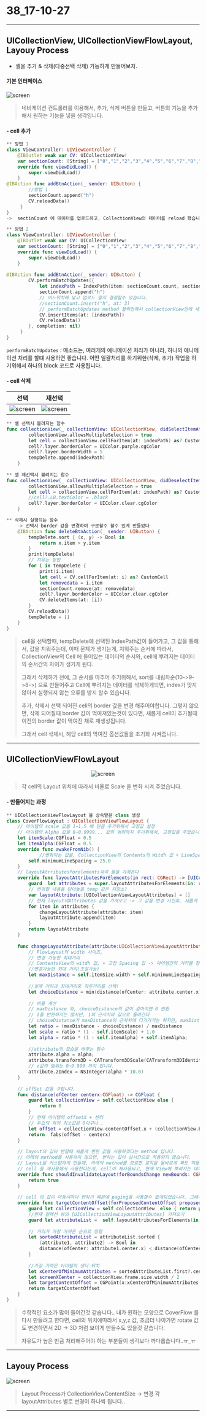 # 38_17-10-27

---

## UICollectionView, UICollectionViewFlowLayout, Layouy Process 
 
- 셀을 추가 & 삭제(다중선택 삭제) 가능하게 만들어보자.

#### 기본 인터페이스

<p align="center">

![screen](/study/image/playCollectionView.jpg)

</p>

> 네비게이션 컨트롤러를 이용해서, 추가, 삭제 버튼을 만들고, 버튼의 기능을 추가해서 원하는 기능을 넣을 생각입니다.
> 

#### - cell 추가

```swift
** 방법 1
class ViewController: UIViewController {
    @IBOutlet weak var CV: UICollectionView!
    var sectionCount: [String] = ["0","1","2","3","4","5","6","7","8","9","10","11","12","13","14","15","16"]
    override func viewDidLoad() {
        super.viewDidLoad()
    }
@IBAction func addBtnAction(_ sender: UIButton) {   
        //방법 1
        sectionCount.append("h")
        CV.reloadData()
     }
}
->  sectinCount 에 데이터를 업로드하고, CollectionView의 데이터를 reload 했습니다.

** 방법 2 
class ViewController: UIViewController {    
    @IBOutlet weak var CV: UICollectionView!
    var sectionCount: [String] = ["0","1","2","3","4","5","6","7","8","9","10","11","12","13","14","15","16"]
    override func viewDidLoad() {
        super.viewDidLoad()
    }
    
@IBAction func addBtnAction(_ sender: UIButton) {    
        CV.performBatchUpdates({
            let indexPath = IndexPath(item: sectionCount.count, section: 0)
            sectionCount.append("h")
            // 어느위치에 넣고 업로드 할지 결정할수 있습니다.
            //sectionCount.insert("h", at: 3)
            // performBatchUpdates method 블럭안에서 collectionView안에 새로운 값을 넣어주는 작업을 하는것임..
            CV.insertItems(at: [indexPath])
            CV.reloadData()
        }, completion: nil)
     }
}
```

`performBatchUpdates` : 매소드는, 여러개의 에니메이션 처리가 아니라, 하나의 에니메이션 처리를 할떄 사용하면 좋습니다. 어떤 일괄처리를 하기위한(삭제, 추가) 작업을 하기위해서 하나의 block 코드로 사용됩니다. 

#### - cell 삭제 

| 선택 | 재선택 |
| :---: | :---: |
|![screen](/study/image/playCollectionView-1.jpg) |![screen](/study/image/playCollectionView-2.jpg) | 


```swift
** 셀 선택시 불려지는 함수
func collectionView(_ collectionView: UICollectionView, didSelectItemAt indexPath: IndexPath) {
        collectionView.allowsMultipleSelection = true
        let cell = collectionView.cellForItem(at: indexPath) as? CustomCell
        cell?.layer.borderColor = UIColor.purple.cgColor
        cell?.layer.borderWidth = 5
        tempDelete.append(indexPath)
    }
        
** 셀 제선택시 불려지는 함수
func collectionView(_ collectionView: UICollectionView, didDeselectItemAt indexPath: IndexPath) {
        collectionView.allowsMultipleSelection = true        
        let cell = collectionView.cellForItem(at: indexPath) as? CustomCell
        //cell?.LB.textColor = .black
        cell?.layer.borderColor = UIColor.clear.cgColor
    }

** 삭제시 실행되는 함수
    -> 선택시 border 값을 변경하여 구분할수 할수 있게 만들었다
    @IBAction func deleteBtnAction(_ sender: UIButton) {
        tempDelete.sort { (x, y) -> Bool in
            return x.item > y.item
        }
        print(tempDelete)        
        // 지우는 방법
        for i in tempDelete {
            print(i.item)
            let cell = CV.cellForItem(at: i) as? CustomCell
            let removedata = i.item
            sectionCount.remove(at: removedata)
            cell?.layer.borderColor = UIColor.clear.cgColor
            CV.deleteItems(at: [i])
        }
        CV.reloadData()
        tempDelete = []
    }
}
```

> cell을 선택할때, tempDelete에 선택된 IndexPath값이 들어가고, 그 값을 통해서, 값을 지워주는데, 이때 문제가 생기는게, 지워주는 순서에 따라서, CollectionView의 Cell 에 들어있는 데이터의 순서와, cell에 뿌려지는 데이터의 순서간의 차이가 생기게 된다.
> 
> 그래서 삭제하기 전에, 그 순서를 마추어 주기위해서, sort를 내림차순(10->9->8->) 으로 만들어주고 Cell에 뿌려지는 데이터를 삭제하게되면, index가 맞지않아서 실행되지 않는 오류를 방지 할수 있습니다.
> 
> 추가, 삭제시 선택 되어진 cell의 border 값을 변경 해주어야합니다. 그렇지 않으면, 삭제 되어질때 border 값이 먹여져있는것이 있다면, 새롭게 cell이 추가될때 이전의 border 값이 먹여진 채로 재생성됩니다. 
> 
> 그래서 cell 삭제시, 해당 cell의 먹여진 옵션값들을 초기화 시켜줍니다.




---


## UICollectionViewFlowLayout <br>


<center>

![screen](/study/video-gif/UICollectionViewFlowLayout-1.gif)

</center>

> 각 cell의 Layout 위치에 따라서 비율로 Scale 을 변화 시켜 주었습니다.


#### - 만들어지는 과정


```swift
** UICollectionViewFlowLayout 을 상속받은 class 생성 
class CoverFlowLayout : UICollectionViewFlowLayout {
	// 아이템의 scale 값을 1~1.5 배 만큼 주기위해서 고정값 설정
	// 아이템의 Alpha 값을 0~0.9999... 값의 범위까지 주기위해서, 고정값을 주었습니다.
	let itemScale:CGFloat = 0.5
	let itemAlpha:CGFloat = 0.5
    override func awakeFromNib() {
    		//변화되는 값을, CollectionView의 Contents의 Witdh 값 + LineSpacing 값을 주고, 값 범위 안에 들어오면, CollectionView의 Contens의 Witdh, height 값을, Center 기준으로 Scale 을 서서히 1.5배율로 늘려줍니다.
        self.minimumLineSpacing = 25.0
    }    
    // layoutAtrributesforelements각각 들을 가져온다
    override func layoutAttributesForElements(in rect: CGRect) -> [UICollectionViewLayoutAttributes]? {   
        guard  let attributes = super.layoutAttributesForElements(in: rect) else {return nil}
        // 변경할 내용을 담아놓을 temp 같은 저장소?
        var layoutAttribute:[UICollectionViewLayoutAttributes] = []
        // 현재 layout의Attributes 값을 가져오고 -> 그 값을 변경 시킨후, 새롭게 [UICollectionViewLayoutAttributes] 를 만들어서 반환 시켜 줍니다. 
        for item in attributes {
            changeLayoutAttribute(attribute: item)
            layoutAttribute.append(item)
        }
        return layoutAttribute
    }
    
    func changeLayoutAttribute(attribute:UICollectionViewLayoutAttributes) {
        // FlowLayout의 width 사이즈,
        // 변경 가능한 최대거리
        // ContentsView의 witdh 값, + 고정 Spacing 값 -> 아이템간의 거리를 정의 해놓은것 같음.
        //변경가능한 최대 거리(조정가능)
        let maxDistance = self.itemSize.width + self.minimumLineSpacing
        
        //실제 거리과 최대거리중 작은거리를 선택!
        let choiceDistance = min(distance(ofCenter: attribute.center.x), maxDistance)
        
        // 비율 계산
        // maxDistance 와, choiceDistance의 값이 같아지면 0 반환
        // 1을 반환하지는 않지만, 1의 근사치의 값으로 올라간다
        // choiceDistance가 maxDistance의 근사치에 다가가기는 하지만, maxDistance보다 커지지는 않는다.
        let ratio = (maxDistance - choiceDistance) / maxDistance
        let scale = ratio * (1 - self.itemScale) + 1.0
        let alpha = ratio * (1 - self.itemAlpha) + self.itemAlpha;
        
        //attribute의 모습을 바꾸는 함수
        attribute.alpha = alpha;
        attribute.transform3D = CATransform3DScale(CATransform3DIdentity, scale, scale, 1);
        // z값의 범위는 0~9.999 까지 입니다. 
        attribute.zIndex = NSInteger(alpha * 10.0)
    }
    
    // offSet 값을 구합니다.
    func distance(ofCenter centerx:CGFloat) -> CGFloat {    
        guard let collectionView = self.collectionView else {
            return 0
        }
        // 현재 아이템의 offsetX + 센터
        // 두값의 차의 최소값은 0이구나..
        let offSet = collectionView.contentOffset.x + (collectionView.bounds.size.width/2)
        return  fabs(offSet - centerx)
    }
    
    // layout의 값이 변할때 새롭게 변한 값을 사용하겠다는 method 입니다.
    // 아래의 method를 사용하지 않으면, 변하는 값이 실시간으로 적용되지 않습니다. 
    // Layout을 커스텀하게 만들때, 아래의 method를 모르면 로직을 올바르게 짜도 적용이 안되서 엄청난 삽질을 할수 있게 만드는.... 
    // cell 을 재사용해서 사용한다는게, cell이 재사용되고, 현재 View에 뿌려지는 데이터들도 변경된 값을 사용해야 하는데, 그 시점차이를 명확하게 인지 하고 있어야 할것 같습니다.
    override func shouldInvalidateLayout(forBoundsChange newBounds: CGRect) -> Bool {
        return true
    }
    
    // cell 의 값이 이동시마다 변하기 떄문에 paging을 사용할수 없게되었습니다. 그래서 paging 역활을 하는 method를 사용합니다. 스크롤 될때 마다 불리는데, cell의 center.x의 값에 가까워지게되면, offSet을 중앙으로 옮겨지게 만들어줍니다.
    override func targetContentOffset(forProposedContentOffset proposedContentOffset: CGPoint, withScrollingVelocity velocity: CGPoint) -> CGPoint {    
        guard let collectionView = self.collectionView  else { return proposedContentOffset }
        //현재 컬렉션 뷰의 [UICollectionViewLayoutAttributes] 가져오기
        guard let attributeList =  self.layoutAttributesForElements(in: collectionView.bounds) else {return proposedContentOffset}
        
        // 거리가 가장 가까운 순으로 정렬
        let sortedAttributeList = attributeList.sorted {
            (attribute1, attribute2) -> Bool in
            distance(ofCenter: attribute1.center.x) < distance(ofCenter: attribute2.center.x)    
        }
        
        //가장 가까은 아이템의 센터 위치
        let xCenterOfMinimumAttributes = sortedAttributeList.first?.center.x
        let screenXCenter = collectionView.frame.size.width / 2
        let targetContentOffset = CGPoint(x:xCenterOfMinimumAttributes! - screenXCenter,y: proposedContentOffset.y)
        return targetContentOffset
    }
}
``` 

> 수학적인 요소가 많이 들어간것 같습니다.. 내가 원하는 모양으로 CoverFlow 를 다시 만들려고 한다면, cell의 위치에따라서 x,y,z 값, 조금더 나아가면 rotate 값도 변경하면서 2D -> 3D 처럼 보이게 만들수도 있을것 같습니다.
> 
> 자유도가 높은 만큼 처리해주어야 하는 부분들이 생각보다 까다롭습니다..ㅠ_ㅠ
> 

---

## Layouy Process 

![screen](/study/image/LayouyProcess-1.png)

> Layout Process가 CollectionViewContentSize -> 변경 각 layoutAttributes 별로 변경이 하나씩 됩니다..

---


